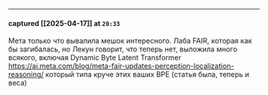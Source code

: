 

---
#### captured [[2025-04-17]] at `20:33`

Мета только что вывалила мешок интересного. Лаба FAIR, которая как бы загибалась, но Лекун говорит, что теперь нет, выложила много всякого, включая Dynamic Byte Latent Transformer https://ai.meta.com/blog/meta-fair-updates-perception-localization-reasoning/ который типа круче этих ваших BPE (статья была, теперь и веса)
